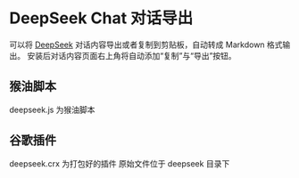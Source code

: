 # DeepSeek Chat 对话导出

可以将 [DeepSeek](https://chat.deepseek.com/) 对话内容导出或者复制到剪贴板，自动转成 Markdown 格式输出。
安装后对话内容页面右上角将自动添加“复制”与“导出”按钮。


## 猴油脚本
deepseek.js 为猴油脚本

## 谷歌插件
deepseek.crx 为打包好的插件
原始文件位于 deepseek 目录下
